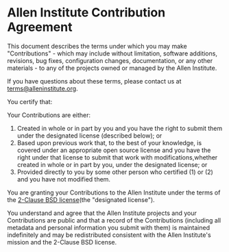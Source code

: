 # Allen Institute Contribution Agreement

This document describes the terms under which you may make "Contributions" - which may include without limitation, software additions, revisions, bug fixes, configuration changes, documentation, or any other materials - to any of the projects owned or managed by the Allen Institute.

If you have questions about these terms, please contact us at terms@alleninstitute.org.  

You certify that:

Your Contributions are either:

1.	Created in whole or in part by you and you have the right to submit them under the designated license 
(described below); or
2.	Based upon previous work that, to the best of your knowledge, is covered under an appropriate open source license and you have the right under that license to submit that work with modifications,whether created in whole or in part by you, under the designated license; or
3.	Provided directly to you by some other person who certified (1) or (2) and you have not modified them.

You are granting your Contributions to the Allen Institute under the terms of the [2-Clause BSD license](https://opensource.org/licenses/BSD-2-Clause)(the "designated license").

You understand and agree that the Allen Institute projects and your Contributions are public and that a record of the Contributions (including all metadata and personal information you submit with them) is maintained indefinitely and may be redistributed consistent with the Allen Institute's mission and the 2-Clause BSD license.

